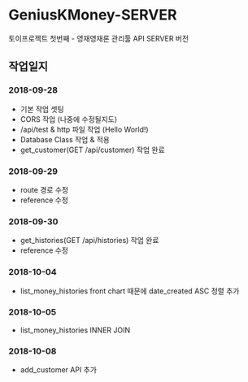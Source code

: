 # GeniusKMoney-SERVER
토이프로젝트 첫번째 - 영재영재론 관리툴 API SERVER 버전

## 작업일지

### 2018-09-28
- 기본 작업 셋팅
- CORS 작업 (나중에 수정될지도)
- /api/test & http 파일 작업 (Hello World!)
- Database Class 작업 & 적용
- get_customer(GET /api/customer) 작업 완료

### 2018-09-29
- route 경로 수정
- reference 수정

### 2018-09-30
- get_histories(GET /api/histories) 작업 완료
- reference 수정

### 2018-10-04
- list_money_histories front chart 때문에 date_created ASC 정렬 추가

### 2018-10-05
- list_money_histories INNER JOIN

### 2018-10-08
- add_customer API 추가
